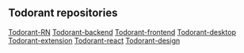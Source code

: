 ## Todorant repositories
[Todorant-RN](https://github.com/Borodutch/todorant-rn)
[Todorant-backend](https://github.com/Borodutch/todorant-backend)
[Todorant-frontend](https://github.com/Borodutch/todorant-frontend)
[Todorant-desktop](https://github.com/Borodutch/todorant-desktop)
[Todorant-extension](https://github.com/Borodutch/todorant-browser-extension)
[Todorant-react](https://github.com/Borodutch/todorant-react)
[Todorant-design](https://github.com/Borodutch/todorant-design)
<!--

**Here are some ideas to get you started:**

🙋‍♀️ A short introduction - what is your organization all about?
🌈 Contribution guidelines - how can the community get involved?
👩‍💻 Useful resources - where can the community find your docs? Is there anything else the community should know?
🍿 Fun facts - what does your team eat for breakfast?
🧙 Remember, you can do mighty things with the power of [Markdown](https://docs.github.com/github/writing-on-github/getting-started-with-writing-and-formatting-on-github/basic-writing-and-formatting-syntax)
-->
